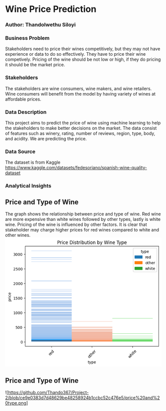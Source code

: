 # Wine Price Prediction
###  Author: Thandolwethu Siloyi

### Business Problem
Stakeholders need to price their wines competitively, but they may not have experience or data to do so effectively. They have to price their wine competively.
Pricing of the wine should be not low or high, if they do pricing it should be the market price.

### Stakeholders
The stakeholders are wine consumers, wine makers, and wine retailers. Wine consumers will benefit from the model by having variety of wines at affordable prices.

### Data Description
This project aims to predict the price of wine using machine learning to help the stakeholders to make better decisions on the market. The data consist of features such as winery, rating, number of reviews, region, type, body, and acidity. We are predicting the price.

### Data Source
The dataset is from Kaggle
https://www.kaggle.com/datasets/fedesoriano/spanish-wine-quality-dataset

### Analytical Insights 
## Price and Type of Wine
The graph shows the relationship between price and type of wine. Red wine are more expensive than white wines followed by other types, lastly is white wine. Pricing of the wine is influenced by other factors. It is clear that stakeholder may charge higher prices for red wines compared to white and other wines.
![Alt Text](https://github.com/Thando367/Project-2/blob/27c94a988b172b4dc984f0ebfa207a72065e795c/price%20and%20type.png)

## Price and Type of Wine



![https://github.com/Thando367/Project-2/blob/ce9e0383d7d48629be48258924b1ccbc52c476e5/price%20and%20type.png]
